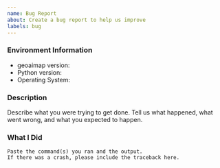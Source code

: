 ```yaml
---
name: Bug Report
about: Create a bug report to help us improve
labels: bug
---
```


<!-- Please search existing issues to avoid creating duplicates. -->

### Environment Information

-   geoaimap version:
-   Python version:
-   Operating System:

### Description

Describe what you were trying to get done.
Tell us what happened, what went wrong, and what you expected to happen.

### What I Did

```
Paste the command(s) you ran and the output.
If there was a crash, please include the traceback here.
```
